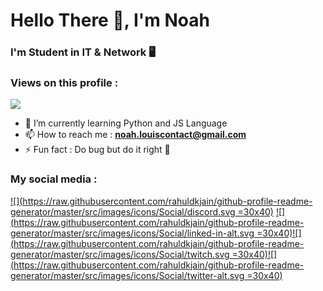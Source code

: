 # Hello There 👋, I'm Noah
### I'm Student in IT & Network 🖥️

### Views on this profile : 
![](https://komarev.com/ghpvc/?username=macaroftv&label=Profile%20views&color=0e75b6&style=flat)

- 🌱 I’m currently learning Python and JS Language
- 📫 How to reach me : **noah.louiscontact@gmail.com**
- ⚡ Fun fact : Do bug but do it right 🦠

### My social media :
[![](https://raw.githubusercontent.com/rahuldkjain/github-profile-readme-generator/master/src/images/icons/Social/discord.svg =30x40)](https://discordapp.com/users/228100207965896707) [![](https://raw.githubusercontent.com/rahuldkjain/github-profile-readme-generator/master/src/images/icons/Social/linked-in-alt.svg =30x40)]()[![](https://raw.githubusercontent.com/rahuldkjain/github-profile-readme-generator/master/src/images/icons/Social/twitch.svg =30x40)](https://twitch.tv/macaroftv)[![](https://raw.githubusercontent.com/rahuldkjain/github-profile-readme-generator/master/src/images/icons/Social/twitter-alt.svg =30x40)](https://twitter.com/lcds_macaroftv)
